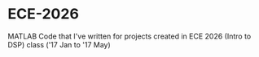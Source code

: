 # ECE-2026
MATLAB Code that I've written for projects created in ECE 2026  (Intro to DSP) class ('17 Jan to '17 May)
